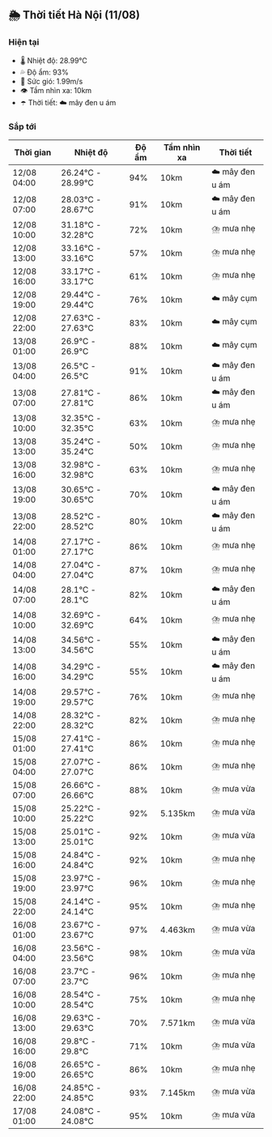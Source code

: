 ## 🌦️ Thời tiết Hà Nội (11/08)

### Hiện tại

- 🌡️ Nhiệt độ: 28.99℃
- 💦 Độ ẩm: 93%
- 💨 Sức gió: 1.99m/s
- 👁️ Tầm nhìn xa: 10km
- ☂️ Thời tiết: ☁️ mây đen u ám

### Sắp tới

| Thời gian | Nhiệt độ | Độ ẩm | Tầm nhìn xa | Thời tiết |
| --- | --- | --- | --- | --- |
| 12/08 04:00 | 26.24℃ - 28.99℃ | 94% | 10km | ☁️ mây đen u ám |
| 12/08 07:00 | 28.03℃ - 28.67℃ | 91% | 10km | ☁️ mây đen u ám |
| 12/08 10:00 | 31.18℃ - 32.28℃ | 72% | 10km | ⛈️ mưa nhẹ |
| 12/08 13:00 | 33.16℃ - 33.16℃ | 57% | 10km | ⛈️ mưa nhẹ |
| 12/08 16:00 | 33.17℃ - 33.17℃ | 61% | 10km | ⛈️ mưa nhẹ |
| 12/08 19:00 | 29.44℃ - 29.44℃ | 76% | 10km | ☁️ mây cụm |
| 12/08 22:00 | 27.63℃ - 27.63℃ | 83% | 10km | ☁️ mây cụm |
| 13/08 01:00 | 26.9℃ - 26.9℃ | 88% | 10km | ☁️ mây cụm |
| 13/08 04:00 | 26.5℃ - 26.5℃ | 91% | 10km | ☁️ mây đen u ám |
| 13/08 07:00 | 27.81℃ - 27.81℃ | 86% | 10km | ☁️ mây đen u ám |
| 13/08 10:00 | 32.35℃ - 32.35℃ | 63% | 10km | ⛈️ mưa nhẹ |
| 13/08 13:00 | 35.24℃ - 35.24℃ | 50% | 10km | ⛈️ mưa nhẹ |
| 13/08 16:00 | 32.98℃ - 32.98℃ | 63% | 10km | ⛈️ mưa nhẹ |
| 13/08 19:00 | 30.65℃ - 30.65℃ | 70% | 10km | ☁️ mây đen u ám |
| 13/08 22:00 | 28.52℃ - 28.52℃ | 80% | 10km | ☁️ mây đen u ám |
| 14/08 01:00 | 27.17℃ - 27.17℃ | 86% | 10km | ⛈️ mưa nhẹ |
| 14/08 04:00 | 27.04℃ - 27.04℃ | 87% | 10km | ⛈️ mưa nhẹ |
| 14/08 07:00 | 28.1℃ - 28.1℃ | 82% | 10km | ☁️ mây đen u ám |
| 14/08 10:00 | 32.69℃ - 32.69℃ | 64% | 10km | ⛈️ mưa nhẹ |
| 14/08 13:00 | 34.56℃ - 34.56℃ | 55% | 10km | ☁️ mây đen u ám |
| 14/08 16:00 | 34.29℃ - 34.29℃ | 55% | 10km | ☁️ mây đen u ám |
| 14/08 19:00 | 29.57℃ - 29.57℃ | 76% | 10km | ⛈️ mưa nhẹ |
| 14/08 22:00 | 28.32℃ - 28.32℃ | 82% | 10km | ⛈️ mưa nhẹ |
| 15/08 01:00 | 27.41℃ - 27.41℃ | 86% | 10km | ⛈️ mưa nhẹ |
| 15/08 04:00 | 27.07℃ - 27.07℃ | 86% | 10km | ⛈️ mưa nhẹ |
| 15/08 07:00 | 26.66℃ - 26.66℃ | 88% | 10km | ⛈️ mưa vừa |
| 15/08 10:00 | 25.22℃ - 25.22℃ | 92% | 5.135km | ⛈️ mưa vừa |
| 15/08 13:00 | 25.01℃ - 25.01℃ | 92% | 10km | ⛈️ mưa vừa |
| 15/08 16:00 | 24.84℃ - 24.84℃ | 92% | 10km | ⛈️ mưa nhẹ |
| 15/08 19:00 | 23.97℃ - 23.97℃ | 96% | 10km | ⛈️ mưa nhẹ |
| 15/08 22:00 | 24.14℃ - 24.14℃ | 95% | 10km | ⛈️ mưa nhẹ |
| 16/08 01:00 | 23.67℃ - 23.67℃ | 97% | 4.463km | ⛈️ mưa vừa |
| 16/08 04:00 | 23.56℃ - 23.56℃ | 98% | 10km | ⛈️ mưa vừa |
| 16/08 07:00 | 23.7℃ - 23.7℃ | 96% | 10km | ⛈️ mưa nhẹ |
| 16/08 10:00 | 28.54℃ - 28.54℃ | 75% | 10km | ⛈️ mưa nhẹ |
| 16/08 13:00 | 29.63℃ - 29.63℃ | 70% | 7.571km | ⛈️ mưa vừa |
| 16/08 16:00 | 29.8℃ - 29.8℃ | 71% | 10km | ⛈️ mưa vừa |
| 16/08 19:00 | 26.65℃ - 26.65℃ | 86% | 10km | ⛈️ mưa nhẹ |
| 16/08 22:00 | 24.85℃ - 24.85℃ | 93% | 7.145km | ⛈️ mưa vừa |
| 17/08 01:00 | 24.08℃ - 24.08℃ | 95% | 10km | ⛈️ mưa vừa |
